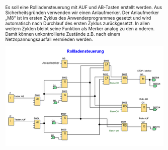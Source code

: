 Es soll eine Rollladensteuerung mit AUF und AB-Tasten erstellt werden. Aus Sicherheitsgründen verwenden wir einen Anlaufmerker. 
Der Anlaufmerker „M8“ ist im ersten Zyklus des Anwenderprogrammes gesetzt und wird automatisch nach Durchlauf des ersten Zyklus zurückgesetzt. 
In allen weitern Zyklen bleibt seine Funktion als Merker analog zu den a nderen. Damit können unkontrollierte Zustände z.B. nach einem Netzspannungsausfall vermieden werden. 



  ![Bild](Rollladensteuerung.png)
